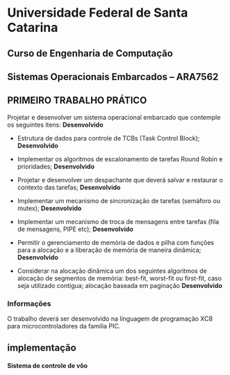 # Universidade Federal de Santa Catarina
## Curso de Engenharia de Computação
## Sistemas Operacionais Embarcados – ARA7562



## PRIMEIRO TRABALHO PRÁTICO

Projetar e desenvolver um sistema operacional embarcado que contemple os seguintes itens:  **Desenvolvido**

* Estrutura de dados para controle de TCBs (Task Control Block);  **Desenvolvido**

* Implementar os algoritmos de escalonamento de tarefas Round Robin e prioridades;  **Desenvolvido**

* Projetar e desenvolver um despachante que deverá salvar e restaurar o contexto das tarefas;  **Desenvolvido**

* Implementar um mecanismo de sincronização de tarefas (semáforo ou mutex);  **Desenvolvido**

* Implementar um mecanismo de troca de mensagens entre tarefas (fila de mensagens, PIPE etc);  **Desenvolvido**

* Permitir o gerenciamento de memória de dados e pilha com funções para a alocação e a liberação de
memória de maneira dinâmica;  **Desenvolvido**

* Considerar na alocação dinâmica um dos seguintes algoritmos de alocação de segmentos de memória:
best-fit, worst-fit ou first-fit, caso seja utilizado contígua; alocação baseada em paginação  **Desenvolvido**


### Informações

O trabalho deverá ser desenvolvido na linguagem de programação XC8 para
microcontroladores da família PIC.

## implementação
#### Sistema de controle de vôo

